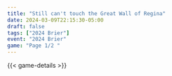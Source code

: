 ```yaml
---
title: "Still can't touch the Great Wall of Regina"
date: 2024-03-09T22:15:30-05:00
draft: false
tags: ["2024 Brier"]
event: "2024 Brier"
game: "Page 1/2 "
---
```

{{< game-details >}}
<!--more-->

